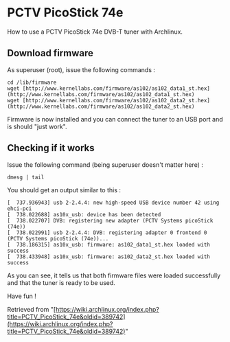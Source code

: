 # PCTV PicoStick 74e

How to use a PCTV PicoStick 74e DVB-T tuner with Archlinux.

## Download firmware

As superuser (root), issue the following commands :

```
cd /lib/firmware
wget [http://www.kernellabs.com/firmware/as102/as102_data1_st.hex](http://www.kernellabs.com/firmware/as102/as102_data1_st.hex)
wget [http://www.kernellabs.com/firmware/as102/as102_data2_st.hex](http://www.kernellabs.com/firmware/as102/as102_data2_st.hex)

```

Firmware is now installed and you can connect the tuner to an USB port and is should "just work".

## Checking if it works

Issue the following command (being superuser doesn't matter here) :

```
dmesg | tail

```

You should get an output similar to this :

```
[  737.936943] usb 2-2.4.4: new high-speed USB device number 42 using ehci-pci
[  738.022688] as10x_usb: device has been detected
[  738.022707] DVB: registering new adapter (PCTV Systems picoStick (74e))
[  738.022991] usb 2-2.4.4: DVB: registering adapter 0 frontend 0 (PCTV Systems picoStick (74e))...
[  738.186315] as10x_usb: firmware: as102_data1_st.hex loaded with success
[  738.433948] as10x_usb: firmware: as102_data2_st.hex loaded with success

```

As you can see, it tells us that both firmware files were loaded successfully and that the tuner is ready to be used.

Have fun !

Retrieved from "[https://wiki.archlinux.org/index.php?title=PCTV_PicoStick_74e&oldid=389742](https://wiki.archlinux.org/index.php?title=PCTV_PicoStick_74e&oldid=389742)"